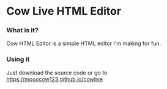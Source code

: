 # Cow Live HTML Editor

### What is it?
Cow HTML Editor is a simple HTML editor I'm making for fun.

### Using it
Just download the source code or go to https://mooocow123.github.io/cowlive